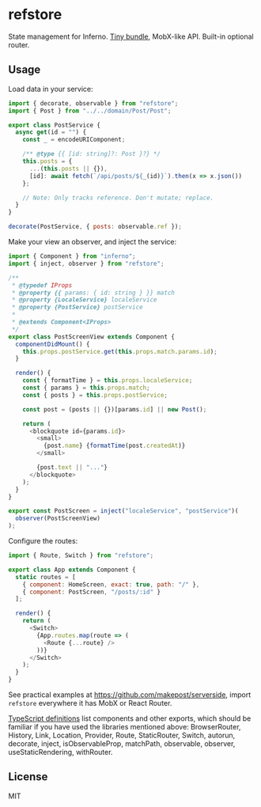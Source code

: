 # refstore

State management for Inferno. [Tiny bundle](https://bundlephobia.com/result?p=refstore), MobX-like API. Built-in optional router.

## Usage

Load data in your service:

```js
import { decorate, observable } from "refstore";
import { Post } from "../../domain/Post/Post";

export class PostService {
  async get(id = "") {
    const _ = encodeURIComponent;

    /** @type {{ [id: string]?: Post }?} */
    this.posts = {
      ...(this.posts || {}),
      [id]: await fetch(`/api/posts/${_(id)}`).then(x => x.json())
    };

    // Note: Only tracks reference. Don't mutate; replace.
  }
}

decorate(PostService, { posts: observable.ref });
```

Make your view an observer, and inject the service:

```js
import { Component } from "inferno";
import { inject, observer } from "refstore";

/**
 * @typedef IProps
 * @property {{ params: { id: string } }} match
 * @property {LocaleService} localeService
 * @property {PostService} postService
 *
 * @extends Component<IProps>
 */
export class PostScreenView extends Component {
  componentDidMount() {
    this.props.postService.get(this.props.match.params.id);
  }

  render() {
    const { formatTime } = this.props.localeService;
    const { params } = this.props.match;
    const { posts } = this.props.postService;

    const post = (posts || {})[params.id] || new Post();

    return (
      <blockquote id={params.id}>
        <small>
          {post.name} {formatTime(post.createdAt)}
        </small>

        {post.text || "..."}
      </blockquote>
    );
  }
}

export const PostScreen = inject("localeService", "postService")(
  observer(PostScreenView)
);
```

Configure the routes:

```js
import { Route, Switch } from "refstore";

export class App extends Component {
  static routes = [
    { component: HomeScreen, exact: true, path: "/" },
    { component: PostScreen, "/posts/:id" }
  ];

  render() {
    return (
      <Switch>
        {App.routes.map(route => (
          <Route {...route} />
        ))}
      </Switch>
    );
  }
}
```

See practical examples at https://github.com/makepost/serverside, import `refstore` everywhere it has MobX or React Router.

[TypeScript definitions](./index.d.ts) list components and other exports, which should be familiar if you have used the libraries mentioned above: BrowserRouter, History, Link, Location, Provider, Route, StaticRouter, Switch, autorun, decorate, inject, isObservableProp, matchPath, observable, observer, useStaticRendering, withRouter.

## License

MIT
